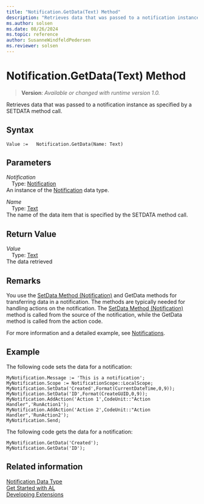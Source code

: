 ```yaml
---
title: "Notification.GetData(Text) Method"
description: "Retrieves data that was passed to a notification instance as specified by a SETDATA method call."
ms.author: solsen
ms.date: 08/26/2024
ms.topic: reference
author: SusanneWindfeldPedersen
ms.reviewer: solsen
---
```

[//]: # (START>DO_NOT_EDIT)
[//]: # (IMPORTANT:Do not edit any of the content between here and the END>DO_NOT_EDIT.)
[//]: # (Any modifications should be made in the .xml files in the ModernDev repo.)
# Notification.GetData(Text) Method
> **Version**: _Available or changed with runtime version 1.0._

Retrieves data that was passed to a notification instance as specified by a SETDATA method call.


## Syntax
```AL
Value :=   Notification.GetData(Name: Text)
```
## Parameters
*Notification*  
&emsp;Type: [Notification](notification-data-type.md)  
An instance of the [Notification](notification-data-type.md) data type.  

*Name*  
&emsp;Type: [Text](../text/text-data-type.md)  
The name of the data item that is specified by the SETDATA method call.  


## Return Value
*Value*  
&emsp;Type: [Text](../text/text-data-type.md)  
The data retrieved


[//]: # (IMPORTANT: END>DO_NOT_EDIT)

## Remarks
You use the [SetData Method (Notification)](../../methods-auto/notification/notification-setdata-method.md) and GetData methods for transferring data in a notification. The methods are typically needed for handling actions on the notification. The [SetData Method (Notification)](../../methods-auto/notification/notification-setdata-method.md) method is called from the source of the notification, while the GetData method is called from the action code.

For more information and a detailed example, see [Notifications](../../devenv-notifications-developing.md).

##  Example
The following code sets the data for a notification:

```al
MyNotification.Message := 'This is a notification';
MyNotification.Scope := NotificationScope::LocalScope;
MyNotification.SetData('Created',Format(CurrentDateTime,0,9));
MyNotification.SetData('ID',Format(CreateGUID,0,9));
MyNotification.AddAction('Action 1',CodeUnit::"Action Handler",'RunAction1');
MyNotification.AddAction('Action 2',CodeUnit::"Action Handler",'RunAction2');
MyNotification.Send;
```
The following code gets the data for a notification:

```al
MyNotification.GetData('Created');
MyNotification.GetData('ID');
```

## Related information
[Notification Data Type](notification-data-type.md)  
[Get Started with AL](../../devenv-get-started.md)  
[Developing Extensions](../../devenv-dev-overview.md)